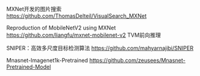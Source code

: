 MXNet开发的图片搜索
https://github.com/ThomasDelteil/VisualSearch_MXNet

Reproduction of MobileNetV2 using MXNet
https://github.com/liangfu/mxnet-mobilenet-v2 TVM前向推理

SNIPER：高效多尺度目标检测算法
https://github.com/mahyarnajibi/SNIPER

Mnasnet-Imagenet1k-Pretrained
https://github.com/zeusees/Mnasnet-Pretrained-Model
